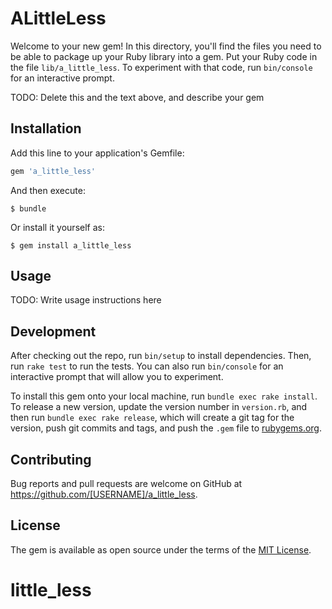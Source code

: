 # ALittleLess

Welcome to your new gem! In this directory, you'll find the files you need to be able to package up your Ruby library into a gem. Put your Ruby code in the file `lib/a_little_less`. To experiment with that code, run `bin/console` for an interactive prompt.

TODO: Delete this and the text above, and describe your gem

## Installation

Add this line to your application's Gemfile:

```ruby
gem 'a_little_less'
```

And then execute:

    $ bundle

Or install it yourself as:

    $ gem install a_little_less

## Usage

TODO: Write usage instructions here

## Development

After checking out the repo, run `bin/setup` to install dependencies. Then, run `rake test` to run the tests. You can also run `bin/console` for an interactive prompt that will allow you to experiment.

To install this gem onto your local machine, run `bundle exec rake install`. To release a new version, update the version number in `version.rb`, and then run `bundle exec rake release`, which will create a git tag for the version, push git commits and tags, and push the `.gem` file to [rubygems.org](https://rubygems.org).

## Contributing

Bug reports and pull requests are welcome on GitHub at https://github.com/[USERNAME]/a_little_less.


## License

The gem is available as open source under the terms of the [MIT License](http://opensource.org/licenses/MIT).

# little_less

